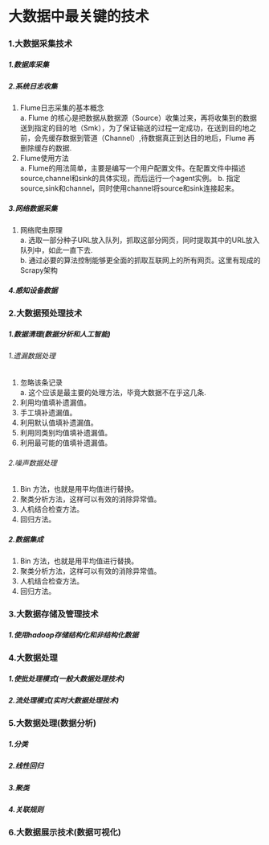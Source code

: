 # 大数据中最关键的技术
### 1.大数据采集技术
##### 1.数据库采集
##### 2.系统日志收集
1. Flume日志采集的基本概念<br>
   a. Flume 的核心是把数据从数据源（Source）收集过来，再将收集到的数据送到指定的目的地（Smk），为了保证输送的过程一定成功，在送到目的地之前，会先缓存数据到管道（Channel）,待数据真正到达目的地后，Flume 再删除缓存的数据.<br>
2. Flume使用方法<br>
   a. Flume的用法简单，主要是编写一个用户配置文件。在配置文件中描述source,channel和sink的具体实现，而后运行一个agent实例。
   b. 指定source,sink和channel，同时使用channel将source和sink连接起来。
##### 3.网络数据采集
1. 网络爬虫原理<br>
   a. 选取一部分种子URL放入队列，抓取这部分网页，同时提取其中的URL放入队列中，如此一直下去.<br>
   b. 通过必要的算法控制能够更全面的抓取互联网上的所有网页。这里有现成的Scrapy架构<br>
##### 4.感知设备数据
### 2.大数据预处理技术
##### 1.数据清理(数据分析和人工智能)
###### 1.遗漏数据处理
1. 忽略该条记录<br>
   a. 这个应该是最主要的处理方法，毕竟大数据不在乎这几条.<br>
2. 利用均值填补遗漏值。<br>
3. 手工填补遗漏值。<br>
4. 利用默认值填补遗漏值。<br>
5. 利用同类别均值填补遗漏值。<br>
6. 利用最可能的值填补遗漏值。<br>
###### 2.噪声数据处理
1. Bin 方法，也就是用平均值进行替换。<br>
2. 聚类分析方法，这样可以有效的消除异常值。<br>
3. 人机结合检查方法。<br>
4. 回归方法。<br>
##### 2.数据集成
1. Bin 方法，也就是用平均值进行替换。<br>
2. 聚类分析方法，这样可以有效的消除异常值。<br>
3. 人机结合检查方法。<br>
4. 回归方法。<br>
### 3.大数据存储及管理技术
##### 1.使用hadoop存储结构化和非结构化数据
### 4.大数据处理
##### 1.使批处理模式(一般大数据处理技术)
##### 2.流处理模式(实时大数据处理技术)
### 5.大数据处理(数据分析)
##### 1.分类
##### 2.线性回归
##### 3.聚类
##### 4.关联规则
### 6.大数据展示技术(数据可视化)
